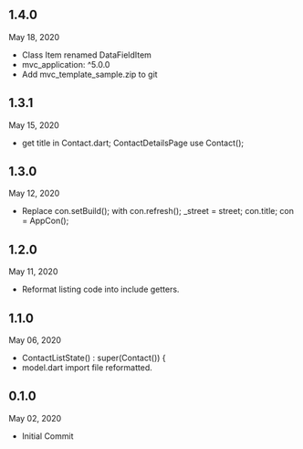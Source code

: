 ## 1.4.0
 May 18, 2020
- Class Item renamed DataFieldItem
- mvc_application: ^5.0.0
- Add mvc_template_sample.zip to git

## 1.3.1
 May 15, 2020
- get title in Contact.dart; ContactDetailsPage use Contact(); 

## 1.3.0
 May 12, 2020
- Replace con.setBuild(); with con.refresh(); _street = street; con.title; con = AppCon();

## 1.2.0
 May 11, 2020
- Reformat listing code into include getters.

## 1.1.0
 May 06, 2020
- ContactListState() : super(Contact()) {
- model.dart import file reformatted.

## 0.1.0
 May 02, 2020
- Initial Commit
